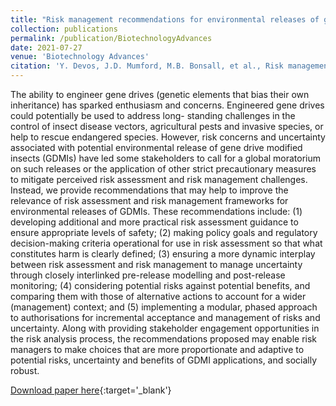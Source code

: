 ```yaml
---
title: "Risk management recommendations for environmental releases of gene drive modified insects"
collection: publications
permalink: /publication/BiotechnologyAdvances
date: 2021-07-27
venue: 'Biotechnology Advances'
citation: 'Y. Devos, J.D. Mumford, M.B. Bonsall, et al., Risk management recommendations for environmental releases of gene drive modified insects, Biotechnology Advances (2018), [https://doi.org/10.1016/j.biotechadv.2021.107807]'
---
```


The ability to engineer gene drives (genetic elements that bias their own inheritance) has sparked enthusiasm and concerns. Engineered gene drives could potentially be used to address long- standing challenges in the control of insect disease vectors, agricultural pests and invasive species, or help to rescue endangered species. However, risk concerns and uncertainty associated with potential environmental release of gene drive modified insects (GDMIs) have led some stakeholders to call for a global moratorium on such releases or the application of other strict precautionary measures to mitigate perceived risk assessment and risk management challenges. Instead, we provide recommendations that may help to improve the relevance of risk assessment and risk management frameworks for environmental releases of GDMIs. These recommendations include: (1) developing additional and more practical risk assessment guidance to ensure appropriate levels of safety; (2) making policy goals and regulatory decision-making criteria operational for use in risk assessment so that what constitutes harm is clearly defined; (3) ensuring a more dynamic interplay between risk assessment and risk management to manage uncertainty through closely interlinked pre-release modelling and post-release monitoring; (4) considering potential risks against potential benefits, and comparing them with those of alternative actions to account for a wider (management) context; and (5) implementing a modular, phased approach to authorisations for incremental acceptance and management of risks and uncertainty. Along with providing stakeholder engagement opportunities in the risk analysis process, the recommendations proposed may enable risk managers to make choices that are more proportionate and adaptive to potential risks, uncertainty and benefits of GDMI applications, and socially robust.

[Download paper here](https://www.sciencedirect.com/science/article/pii/S0734975021001130?via%3Dihub){:target='_blank'}

